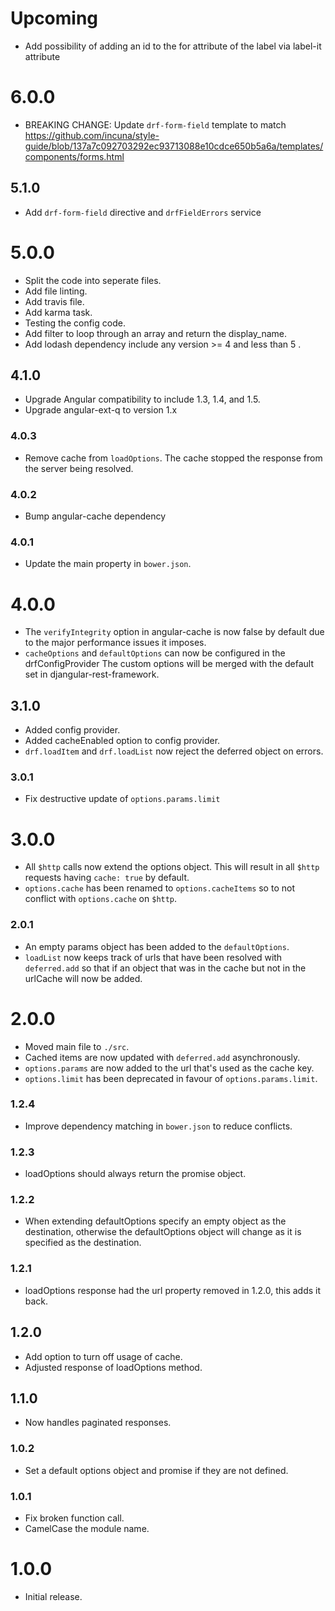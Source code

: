 # Upcoming

* Add possibility of adding an id to the for attribute of the label via label-it attribute

# 6.0.0

* BREAKING CHANGE: Update `drf-form-field` template to match https://github.com/incuna/style-guide/blob/137a7c092703292ec93713088e10cdce650b5a6a/templates/components/forms.html

## 5.1.0

* Add `drf-form-field` directive and `drfFieldErrors` service

# 5.0.0

* Split the code into seperate files.
* Add file linting.
* Add travis file.
* Add karma task.
* Testing the config code.
* Add filter to loop through an array and return the display_name.
* Add lodash dependency include any version >= 4 and less than 5 .

## 4.1.0

* Upgrade Angular compatibility to include 1.3, 1.4, and 1.5.
* Upgrade angular-ext-q to version 1.x

### 4.0.3

* Remove cache from `loadOptions`. The cache stopped the response from the server
 being resolved.

### 4.0.2

* Bump angular-cache dependency

### 4.0.1

* Update the main property in `bower.json`.

# 4.0.0

* The `verifyIntegrity` option in angular-cache is now false by default
  due to the major performance issues it imposes.
* `cacheOptions` and `defaultOptions` can now be configured in the drfConfigProvider
  The custom options will be merged with the default set in djangular-rest-framework.

## 3.1.0

* Added config provider.
* Added cacheEnabled option to config provider.
* `drf.loadItem` and `drf.loadList` now reject the deferred object on errors.

### 3.0.1

* Fix destructive update of `options.params.limit`

# 3.0.0

* All `$http` calls now extend the options object. This will result in all
  `$http` requests having `cache: true` by default.
* `options.cache` has been renamed to `options.cacheItems` so to not conflict
  with `options.cache` on `$http`.

### 2.0.1

* An empty params object has been added to the `defaultOptions`.
* `loadList` now keeps track of urls that have been resolved with
  `deferred.add` so that if an object that was in the cache but not
  in the urlCache will now be added.

# 2.0.0

* Moved main file to `./src`.
* Cached items are now updated with `deferred.add` asynchronously.
* `options.params` are now added to the url that's used as the cache key.
* `options.limit` has been deprecated in favour of `options.params.limit`.

### 1.2.4

* Improve dependency matching in `bower.json` to reduce conflicts.

### 1.2.3

* loadOptions should always return the promise object.

### 1.2.2

* When extending defaultOptions specify an empty object as the destination,
  otherwise the defaultOptions object will change as it is specified as the
  destination.

### 1.2.1

* loadOptions response had the url property removed in 1.2.0, this adds it back.

## 1.2.0

* Add option to turn off usage of cache.
* Adjusted response of loadOptions method.

## 1.1.0

* Now handles paginated responses.

### 1.0.2

* Set a default options object and promise if they are not defined.

### 1.0.1

* Fix broken function call.
* CamelCase the module name.

# 1.0.0

* Initial release.
